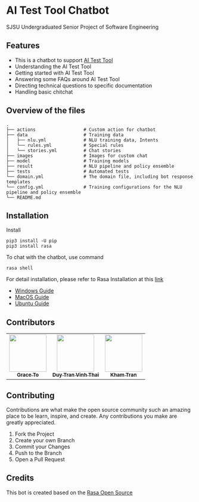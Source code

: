 # AI Test Tool Chatbot

SJSU Undergraduated Senior Project of Software Engineering

## Features
- This is a chatbot to support [AI Test Tool](http://3dmodeler.us-east-2.elasticbeanstalk.com/)
- Understanding the AI Test Tool
- Getting started with AI Test Tool
- Answering some FAQs around AI Test Tool
- Directing technical questions to specific documentation
- Handling basic chitchat
## Overview of the files

    .
    ├── actions                  # Custom action for chatbot
    ├── data                     # Training data
    │   ├── nlu.yml              # NLU training data, Intents
    │   └── rules.yml            # Special rules
    │   └── stories.yml          # Chat stories
    ├── images                   # Images for custom chat
    ├── model                    # Training models
    ├── result                   # NLU pipeline and policy ensemble
    ├── tests                    # Automated tests
    └── domain.yml               # The domain file, including bot response templates
    └── config.yml               # Training configurations for the NLU pipeline and policy ensemble
    └── README.md

## Installation

Install
```
pip3 install -U pip
pip3 install rasa
```

To chat with the chatbot, use command
```
rasa shell
```

For detail installation, please refer to Rasa Installation at this [link](https://rasa.com/docs/rasa/installation/)
 * [Windows Guide](https://www.youtube.com/watch?v=GlR60CvTh8A)
 * [MacOS Guide](https://www.youtube.com/watch?v=fqzsE70Rvr0)
 * [Ubuntu Guide](https://www.youtube.com/watch?v=tXiYJM2vGJk)

## Contributors
<!-- ALL-CONTRIBUTORS-LIST:START - Do not remove or modify this section -->
<!-- prettier-ignore-start -->
<!-- markdownlint-disable -->
<table>
  <tr>
    <td align="center"><a href="https://github.com/SangT"><img src="https://avatars.githubusercontent.com/SangT?v=3?s=100" width="100px;" alt=""/><br /><sub><b>Grace To</b></sub></a><br /></td>
    <td align="center"><a href="https://github.com/duytranvinh"><img src="https://avatars.githubusercontent.com/duytranvinh?v=3?s=100" width="100px;" alt=""/><br /><sub><b>Duy Tran Vinh Thai</b></sub></a><br /></td>
    <td align="center"><a href="https://github.com/khamtran411"><img src="https://avatars.githubusercontent.com/khamtran411?v=3?s=100" width="100px;" alt=""/><br /><sub><b>Kham Tran</b></sub></a><br /></td>
  </tr>
</table>
<!-- markdownlint-restore -->
<!-- prettier-ignore-end -->
<!-- ALL-CONTRIBUTORS-LIST:END -->

<!-- CONTRIBUTING -->
## Contributing

Contributions are what make the open source community such an amazing place to be learn, inspire, and create. Any contributions you make are greatly appreciated.

1. Fork the Project
2. Create your own Branch
3. Commit your Changes 
4. Push to the Branch 
5. Open a Pull Request


## Credits
This bot is created based on the [Rasa Open Source](https://github.com/RasaHQ/rasa)
